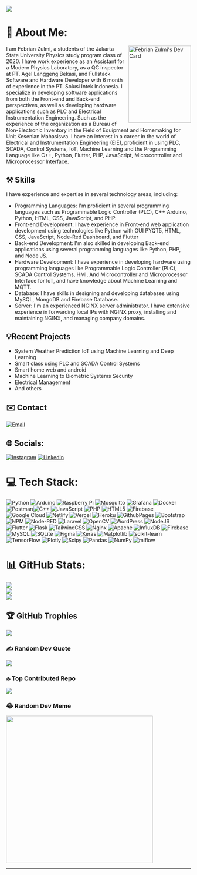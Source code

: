 [![](https://visitcount.itsvg.in/api?id=febrianzulmi&icon=0&color=0)](https://visitcount.itsvg.in)
# 💫 About Me:
<div align="left">
  <a href="https://app.daily.dev/febrianzulmi10"
    ><img 
       src="https://api.daily.dev/devcards/8aada181f8474f958a8b4b5bfa5315fa.png?r=z51" 
       align="right"
       width="170"
       height="210"
       alt="Febrian Zulmi's Dev Card"/>
  </a>
</div>
I am Febrian Zulmi, a students of the Jakarta State University Physics study program class of 2020. I have work experience as an Assistant for a Modern Physics Laboratory, as a QC inspector at PT. Agel Langgeng Bekasi, and Fullstack Software and Hardware Developer with 6 month of experience in the PT. Solusi Intek Indonesia. I specialize in developing software applications from both the Front-end and Back-end perspectives, as well as developing hardware applications such as PLC and Electrical Instrumentation Engineering. Such as the experience of the organization as a Bureau of Non-Electronic Inventory in the Field of Equipment and Homemaking for Unit Kesenian Mahasiswa. I have an interest in a career in the world of Electrical and Instrumentation Engineering (EIE), proficient in using PLC, SCADA, Control Systems, IoT, Machine Learning and the  Programming Language like C++, Python, Flutter, PHP, JavaScript, Microcontroller and Microprocessor Interface.

## ⚒️ Skills
I have experience and expertise in several technology areas, including:

- Programming Languages: I'm proficient in several programming languages such as  Programmable Logic Controller (PLC), C++ Arduino, Python, HTML, CSS, JavaScript, and PHP.
- Front-end Development: I have experience in Front-end web application development using technologies like Python with GUI PYQT5, HTML, CSS, JavaScript, Node-Red Dashboard, and Flutter
- Back-end Development: I'm also skilled in developing Back-end applications using several programming languages like Python, PHP, and Node JS.
- Hardware Development: I have experience in developing hardware using programming languages like Programmable Logic Controller (PLC), SCADA Control Systems, HMI, And Microcontroller and Microprocessor Interface for IoT, and have knowledge about Machine Learning and MQTT.
- Database: I have skills in designing and developing databases using MySQL, MongoDB and Firebase Database.
- Server: I'm an experienced NGINX server administrator. I have extensive experience in forwarding local IPs with NGINX proxy, installing and maintaining NGINX, and managing company domains.

## 💡Recent Projects
- System Weather Prediction IoT using Machine Learning and Deep Learning
- Smart class using PLC and SCADA Control Systems 
- Smart home web and android
- Machine Learning to Biometric Systems Security
- Electrical Management
- And others
  
## ✉️ Contact
[![Email](https://img.shields.io/badge/febrianzulmi10@gmail.com-8A2BE2?style=flat-square&logo=gmail&logoColor=rgb)](https://mail.google.com/mail/u/0/?tab=rm&ogbl#inbox)

## 🌐 Socials:
[![Instagram](https://img.shields.io/badge/Instagram-%23E4405F.svg?logo=Instagram&logoColor=white)](https://instagram.com/https://www.instagram.com/febrianzulmi10/) [![LinkedIn](https://img.shields.io/badge/LinkedIn-%230077B5.svg?logo=linkedin&logoColor=white)](https://linkedin.com/in/https://www.linkedin.com/in/febrian-zulmi-998849200/) 

# 💻 Tech Stack:
![Python](https://img.shields.io/badge/python-3670A0?style=flat&logo=python&logoColor=ffdd54) ![Arduino](https://img.shields.io/badge/-Arduino-00979D?style=flat&logo=Arduino&logoColor=white) ![Raspberry Pi](https://img.shields.io/badge/-RaspberryPi-C51A4A?style=flat&logo=Raspberry-Pi) ![Mosquitto](https://img.shields.io/badge/mosquitto-%233C5280.svg?style=flat&logo=eclipsemosquitto&logoColor=white) ![Grafana](https://img.shields.io/badge/grafana-%23F46800.svg?style=flat&logo=grafana&logoColor=white) ![Docker](https://img.shields.io/badge/docker-%230db7ed.svg?style=flat&logo=docker&logoColor=white) ![Postman](https://img.shields.io/badge/Postman-FF6C37?style=flat&logo=postman&logoColor=white)![C++](https://img.shields.io/badge/c++-%2300599C.svg?style=flat&logo=c%2B%2B&logoColor=white) ![JavaScript](https://img.shields.io/badge/javascript-%23323330.svg?style=flat&logo=javascript&logoColor=%23F7DF1E) ![PHP](https://img.shields.io/badge/php-%23777BB4.svg?style=flat&logo=php&logoColor=white) ![HTML5](https://img.shields.io/badge/html5-%23E34F26.svg?style=flat&logo=html5&logoColor=white) ![Firebase](https://img.shields.io/badge/firebase-%23039BE5.svg?style=flat&logo=firebase) ![Google Cloud](https://img.shields.io/badge/GoogleCloud-%234285F4.svg?style=flat&logo=google-cloud&logoColor=white) ![Netlify](https://img.shields.io/badge/netlify-%23000000.svg?style=flat&logo=netlify&logoColor=#00C7B7) ![Vercel](https://img.shields.io/badge/vercel-%23000000.svg?style=flat&logo=vercel&logoColor=white) ![Heroku](https://img.shields.io/badge/heroku-%23430098.svg?style=flat&logo=heroku&logoColor=white) ![GithubPages](https://img.shields.io/badge/github%20pages-121013?style=flat&logo=github&logoColor=white) ![Bootstrap](https://img.shields.io/badge/bootstrap-%238511FA.svg?style=flat&logo=bootstrap&logoColor=white) ![NPM](https://img.shields.io/badge/NPM-%23CB3837.svg?style=flat&logo=npm&logoColor=white) ![Node-RED](https://img.shields.io/badge/Node--RED-%238F0000.svg?style=flat&logo=node-red&logoColor=white) ![Laravel](https://img.shields.io/badge/laravel-%23FF2D20.svg?style=flat&logo=laravel&logoColor=white) ![OpenCV](https://img.shields.io/badge/opencv-%23white.svg?style=flat&logo=opencv&logoColor=white) ![WordPress](https://img.shields.io/badge/WordPress-%23117AC9.svg?style=flat&logo=WordPress&logoColor=white) ![NodeJS](https://img.shields.io/badge/node.js-6DA55F?style=flat&logo=node.js&logoColor=white) ![Flutter](https://img.shields.io/badge/Flutter-%2302569B.svg?style=flat&logo=Flutter&logoColor=white) ![Flask](https://img.shields.io/badge/flask-%23000.svg?style=flat&logo=flask&logoColor=white) ![TailwindCSS](https://img.shields.io/badge/tailwindcss-%2338B2AC.svg?style=flat&logo=tailwind-css&logoColor=white) ![Nginx](https://img.shields.io/badge/nginx-%23009639.svg?style=flat&logo=nginx&logoColor=white) ![Apache](https://img.shields.io/badge/apache-%23D42029.svg?style=flat&logo=apache&logoColor=white) ![InfluxDB](https://img.shields.io/badge/InfluxDB-22ADF6?style=flat&logo=InfluxDB&logoColor=white) ![Firebase](https://img.shields.io/badge/Firebase-039BE5?style=flat&logo=Firebase&logoColor=white) ![MySQL](https://img.shields.io/badge/mysql-%2300000f.svg?style=flat&logo=mysql&logoColor=white) ![SQLite](https://img.shields.io/badge/sqlite-%2307405e.svg?style=flat&logo=sqlite&logoColor=white) ![Figma](https://img.shields.io/badge/figma-%23F24E1E.svg?style=flat&logo=figma&logoColor=white) ![Keras](https://img.shields.io/badge/Keras-%23D00000.svg?style=flat&logo=Keras&logoColor=white) ![Matplotlib](https://img.shields.io/badge/Matplotlib-%23ffffff.svg?style=flat&logo=Matplotlib&logoColor=black) ![scikit-learn](https://img.shields.io/badge/scikit--learn-%23F7931E.svg?style=flat&logo=scikit-learn&logoColor=white) ![TensorFlow](https://img.shields.io/badge/TensorFlow-%23FF6F00.svg?style=flat&logo=TensorFlow&logoColor=white) ![Plotly](https://img.shields.io/badge/Plotly-%233F4F75.svg?style=flat&logo=plotly&logoColor=white) ![Scipy](https://img.shields.io/badge/SciPy-%230C55A5.svg?style=flat&logo=scipy&logoColor=%white) ![Pandas](https://img.shields.io/badge/pandas-%23150458.svg?style=flat&logo=pandas&logoColor=white) ![NumPy](https://img.shields.io/badge/numpy-%23013243.svg?style=flat&logo=numpy&logoColor=white) ![mlflow](https://img.shields.io/badge/mlflow-%23d9ead3.svg?style=flat&logo=numpy&logoColor=blue) 
# 📊 GitHub Stats:
![](https://github-readme-stats.vercel.app/api?username=febrianzulmi&theme=dark&hide_border=true&include_all_commits=true&count_private=true)<br/>
![](https://github-readme-streak-stats.herokuapp.com/?user=febrianzulmi&theme=dark&hide_border=true)<br/>
![](https://github-readme-stats.vercel.app/api/top-langs/?username=febrianzulmi&theme=dark&hide_border=true&include_all_commits=true&count_private=true&layout=compact)

## 🏆 GitHub Trophies
![](https://github-profile-trophy.vercel.app/?username=febrianzulmi&theme=onestar&no-frame=true&no-bg=false&margin-w=4)

### ✍️ Random Dev Quote
![](https://quotes-github-readme.vercel.app/api?type=horizontal&theme=dark)

### 🔝 Top Contributed Repo
![](https://github-contributor-stats.vercel.app/api?username=febrianzulmi&limit=5&theme=dark&combine_all_yearly_contributions=true&hide-border=true)

### 😂 Random Dev Meme
<img src='https://randommeme-five.vercel.app/' style="height: 400px;"/>

---


<!-- Proudly created with GPRM ( https://gprm.itsvg.in ) -->

